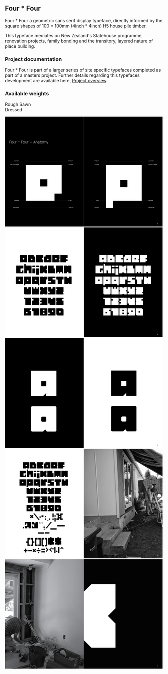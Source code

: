 ## Four * Four

Four * Four a geometric sans serif display typeface, directly informed by the square shapes of 100 * 100mm (4inch * 4inch) H5 house pile timber.

This typeface mediates on New Zealand's Statehouse programme, renovation projects, family bonding and the transitory, layered nature of place building.

### Project documentation

Four * Four is part of a larger series of site specific typefaces completed as part of a masters project. Further details regarding this typefaces development are available here, [Project overview](docs/project-overview.md).

### Available weights
Rough Sawn  
Dressed  

![Image](images/four-by-four.jpg)
![Image](images/four-by-four2.jpg)
![Image](images/four-by-four3.jpg)
![Image](images/four-by-four4.jpg)
![Image](images/four-by-four5.jpg)
